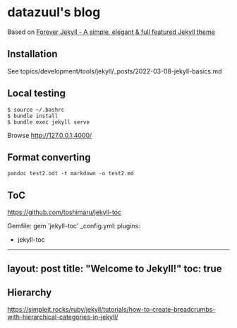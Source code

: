 # datazuul's blog

Based on [Forever Jekyll - A simple, elegant & full featured Jekyll theme](https://forever-jekyll.github.io)

## Installation

See topics/development/tools/jekyll/_posts/2022-03-08-jekyll-basics.md

## Local testing

```
$ source ~/.bashrc
$ bundle install
$ bundle exec jekyll serve
```

Browse <http://127.0.0.1:4000/>

## Format converting

```
pandoc test2.odt -t markdown -o test2.md
```

## ToC

https://github.com/toshimaru/jekyll-toc

Gemfile: gem 'jekyll-toc'
_config.yml: 
plugins:
  - jekyll-toc

---
layout: post
title: "Welcome to Jekyll!"
toc: true
---

## Hierarchy

https://simpleit.rocks/ruby/jekyll/tutorials/how-to-create-breadcrumbs-with-hierarchical-categories-in-jekyll/

